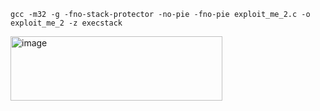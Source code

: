 

```shell
gcc -m32 -g -fno-stack-protector -no-pie -fno-pie exploit_me_2.c -o exploit_me_2 -z execstack
```

<img width="339" height="103" alt="image" src="https://github.com/user-attachments/assets/029ba60b-e569-4baf-98a2-d8c4538ed447" />



